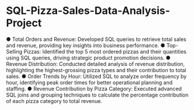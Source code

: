 # SQL-Pizza-Sales-Data-Analysis-Project
● Total Orders and Revenue: Developed SQL queries to retrieve total sales and revenue, providing key insights into business performance.
● Top-Selling Pizzas: Identified the top 5 most ordered pizzas and their quantities using SQL queries, driving strategic product promotion decisions.
● Revenue Distribution: Conducted detailed analysis of revenue distribution, highlighting the highest-grossing pizza types and their contribution to total sales.
● Order Trends by Hour: Utilized SQL to analyze order frequency by hour, identifying peak order times for better operational planning and staffing.
● Revenue Contribution by Pizza Category: Executed advanced SQL joins and grouping techniques to calculate the percentage contribution of each pizza category to total revenue.

